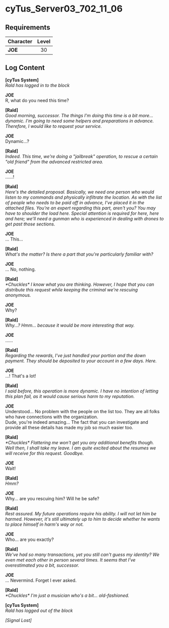 # cyTus_Server03_702_11_06
## Requirements
|Character|Level|
|---------|:---:|
|**JOE**  | 30  |

## Log Content
**[cyTus System]**<br>
*Rald has logged in to the block*

**JOE**<br>
R, what do you need this time?

**[Rald]**<br>
*Good morning, successor. The things I'm doing this time is a bit more... dynamic. I'm going to need some helpers and preparations in advance. Therefore, I would like to request your service.*

**JOE**<br>
Dynamic...?

**[Rald]**<br>
*Indeed. This time, we're doing a "jailbreak" operation, to rescue a certain "old friend" from the advanced restricted area.*

**JOE**<br>
......!

**[Rald]**<br>
*Here's the detailed proposal. Basically, we need one person who would listen to my commands and physically infiltrate the location. As with the list of people who needs to be paid off in advance, I've placed it in the attached files. You're an expert regarding this part, aren't you? You may have to shoulder the load here. Special attention is required for here, here and here; we'll need a gunman who is experienced in dealing with drones to get past those sections.*

**JOE**<br>
... This...

**[Rald]**<br>
*What's the matter? Is there a part that you're particularly familiar with?*

**JOE**<br>
... No, nothing.

**[Rald]**<br>
*\*Chuckles\* I know what you are thinking. However, I hope that you can distribute this request while keeping the criminal we're rescuing anonymous.*

**JOE**<br>
Why?

**[Rald]**<br>
*Why...? Hmm... because it would be more interesting that way.*

**JOE**<br>
......

**[Rald]**<br>
*Regarding the rewards, I've just handled your portion and the down payment. They should be deposited to your account in a few days. Here.*

**JOE**<br>
...! That's a lot!

**[Rald]**<br>
*I said before, this operation is more dynamic. I have no intention of letting this plan fail, as it would cause serious harm to my reputation.*

**JOE**<br>
Understood... No problem with the people on the list too. They are all folks who have connections with the organization.<br>
Dude, you're indeed amazing... The fact that you can investigate and provide all these details has made my job so much easier too.

**[Rald]**<br>
*\*Chuckles\* Flattering me won't get you any additional benefits though. Well then, I shall take my leave. I am quite excited about the resumes we will receive for this request. Goodbye.*

**JOE**<br>
Wait!

**[Rald]**<br>
*Hmm?*

**JOE**<br>
Why... are you rescuing him? Will he be safe?

**[Rald]**<br>
*Rest assured. My future operations require his ability. I will not let him be harmed. However, it's still ultimately up to him to decide whether he wants to place himself in harm's way or not.*

**JOE**<br>
Who... are you exactly?

**[Rald]**<br>
*We've had so many transactions, yet you still can't guess my identity? We even met each other in person several times. It seems that I've overestimated you a bit, successor.*

**JOE**<br>
... Nevermind. Forget I ever asked.

**[Rald]**<br>
*\*Chuckles\* I'm just a musician who's a bit... old\-fashioned.*

**[cyTus System]**<br>
*Rald has logged out of the block*

*[Signal Lost]*
